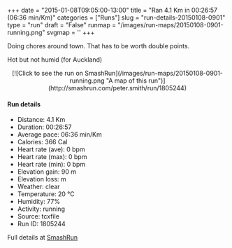 +++
date = "2015-01-08T09:05:00-13:00"
title = "Ran 4.1 Km in 00:26:57 (06:36 min/Km)"
categories = ["Runs"]
slug = "run-details-20150108-0901"
type = "run"
draft = "False"
runmap = "/images/run-maps/20150108-0901-running.png"
svgmap = '<polyline points="57 94, 59 96, 56 96, 53 100, 39 98, 24 76, 17 72, 9 67, 10 66, 26 59, 53 53, 69 38, 70 30, 64 27, 55 24, 39 4, 51 0, 46 1, 79 10, 70 28, 74 60, 80 62, 90 61, 91 66, 85 82, 79 92">'
+++

Doing chores around town. That has to be worth double points. 

Hot but not humid (for Auckland)



<!--more-->

<center>
[![Click to see the run on SmashRun](/images/run-maps/20150108-0901-running.png "A map of this run")](http://smashrun.com/peter.smith/run/1805244)
</center>

#### Run details

* Distance: 4.1 Km
* Duration: 00:26:57
* Average pace: 06:36 min/Km
* Calories: 366 Cal
* Heart rate (ave): 0 bpm
* Heart rate (max): 0 bpm
* Heart rate (min): 0 bpm
* Elevation gain: 90 m
* Elevation loss:  m
* Weather: clear
* Temperature: 20 &deg;C
* Humidity: 77%
* Activity: running
* Source: tcxfile
* Run ID: 1805244

Full details at [SmashRun](http://smashrun.com/peter.smith/run/1805244)